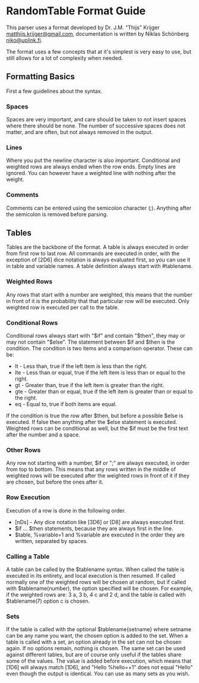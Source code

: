 # RandomTable Format Guide

This parser uses a format developed by Dr. J.M. "Thijs" Krijger <matthijs.krijger@gmail.com>, documentation is written by Niklas Schönberg <niko@uplink.fi>.

The format uses a few concepts that at it's simplest is very easy to use, but still allows for a lot of complexity when needed.

## Formatting Basics
First a few guidelines about the syntax. 

### Spaces
Spaces are very important, and care should be taken to not insert spaces where there should be none. The number of successive spaces does not matter, and are often, but not always removed in the output.

### Lines
Where you put the newline character is also important. Conditional and weighted rows are always ended when the row ends. Empty lines are ignored. You can however have a weighted line with nothing after the weight.

### Comments
Comments can be entered using the semicolon character (;). Anything after the semicolon is removed before parsing.

## Tables
Tables are the backbone of the format. A table is always executed in order from first row to last row.
All commands are executed in order, with the exception of [2D6] dice notation is always evaluated first, so you can use it in table and variable names.
A table definition always start with #tablename.

### Weighted Rows
Any rows that start with a number are weighted, this means that the number in front of it is the probability that that particular row will be executed. Only weighted row is executed per call to the table.

### Conditional Rows
Conditional rows always start with "$if" and contain "$then", they may or may not contain "$else". The statement between $if and $then is the condition. The condition is two items and a comparison operator. These can be:

* lt - Less than, true if the left item is less than the right.
* lte - Less than or equal, true if the left item is less than or equal to the right.
* gt - Greater than, true if the left item is greater than the right.
* gte - Greater than or equal, true if the left item is greater than or equal to the right.
* eq - Equal to, true if both items are equal.

If the condition is true the row after $then, but before a possible $else is executed. If false then anything after the $else statement is executed.
Weighted rows can be conditional as well, but the $if must be the first text after the number and a space.

### Other Rows
Any row not starting with a number, $if or ";" are always executed, in order from top to bottom. This means that any rows written in the middle of weighted rows will be executed after the weighted rows in front of it if they are chosen, but before the ones after it.

### Row Execution
Execution of a row is done in the following order.

* [nDs] - Any dice notation like [3D6] or [D8] are always executed first.
* $if ... $then statements, because they are always first in the line.
* $table, %variable=1 and %variable are executed in the order they are written, separated by spaces.

### Calling a Table
A table can be called by the $tablename syntax. When called the table is executed in its entirety, and local execution is then resumed.
If called normally one of the weighted rows will be chosen at random, but if called with $tablename(number), the option specified will be chosen.
For example, if the weighted rows are: 3 a, 3 b, 4 c and 2 d, and the table is called with $tablename(7) option c is chosen.

### Sets
If the table is called with the optional $tablename{setname} where setname can be any name you want, the chosen option is added to the set.
When a table is called with a set, an option already in the set can not be chosen again. If no options remain, nothing is chosen. The same set can be used against different tables, but are of course only useful if the tables share some of the values.
The value is added before execution, which means that [1D6] will always match [1D6], and "Hello %hello=+1" does not equal "Hello" even though the output is identical.
You can use as many sets as you wish.